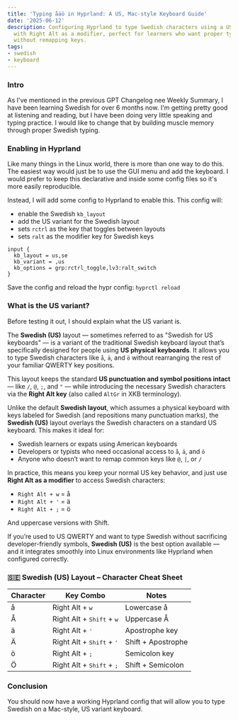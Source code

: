 ```yaml
---
title: 'Typing åäö in Hyprland: A US, Mac-style Keyboard Guide'
date: '2025-06-12'
description: Configuring Hyprland to type Swedish characters using a US keyboard layout
  with Right Alt as a modifier, perfect for learners who want proper typing practice
  without remapping keys.
tags:
- swedish
- keyboard
---
```


### Intro

As I've mentioned in the previous GPT Changelog nee Weekly Summary, I have been
learning Swedish for over 6 months now. I'm getting pretty good at listening and
reading, but I have been doing very little speaking and typing practice. I would
like to change that by building muscle memory through proper Swedish typing.

### Enabling in Hyprland

Like many things in the Linux world, there is more than one way to do this. The
easiest way would just be to use the GUI menu and add the keyboard. I would
prefer to keep this declarative and inside some config files so it's more easily
reproducible.

Instead, I will add some config to Hyprland to enable this. This config will:
- enable the Swedish `kb_layout`
- add the US variant for the Swedish layout
- sets `rctrl` as the key that toggles between layouts
- sets `ralt` as the modifier key for Swedish keys
```
input {
  kb_layout = us,se
  kb_variant = ,us
  kb_options = grp:rctrl_toggle,lv3:ralt_switch
}
```

Save the config and reload the hypr config:
`hyprctl reload`

### What is the US variant?

Before testing it out, I should explain what the US variant is.

The **Swedish (US)** layout — sometimes referred to as "Swedish for US keyboards" —
is a variant of the traditional Swedish keyboard layout that’s specifically
designed for people using **US physical keyboards**. It allows you to type
Swedish characters like `å`, `ä`, and `ö` without rearranging the rest of your
familiar QWERTY key positions.

This layout keeps the standard **US punctuation and symbol positions intact** —
like `/`, `@`, `;`, and `"` — while introducing the necessary Swedish characters
via the **Right Alt key** (also called `AltGr` in XKB terminology).

Unlike the default **Swedish layout**, which assumes a physical keyboard with
keys labeled for Swedish (and repositions many punctuation marks), the
**Swedish (US)** layout overlays the Swedish characters on a standard US
keyboard. This makes it ideal for:

- Swedish learners or expats using American keyboards
- Developers or typists who need occasional access to `å`, `ä`, and `ö`
- Anyone who doesn’t want to remap common keys like `@`, `|`, or `/`

In practice, this means you keep your normal US key behavior, and just use
**Right Alt as a modifier** to access Swedish characters:

- `Right Alt + w` = å
- `Right Alt + '` = ä
- `Right Alt + ;` = ö

And uppercase versions with Shift.

If you’re used to US QWERTY and want to type Swedish without sacrificing
developer-friendly symbols, **Swedish (US)** is the best option available — and
it integrates smoothly into Linux environments like Hyprland when configured
correctly.

### 🇸🇪 Swedish (US) Layout – Character Cheat Sheet

<table class="swedish-keyboard-cheatsheet">
  <thead>
    <tr>
      <th>Character</th>
      <th>Key Combo</th>
      <th>Notes</th>
    </tr>
  </thead>
  <tbody>
    <tr>
      <td>å</td>
      <td>Right Alt + <kbd>w</kbd></td>
      <td>Lowercase å</td>
    </tr>
    <tr>
      <td>Å</td>
      <td>Right Alt + <kbd>Shift</kbd> + <kbd>w</kbd></td>
      <td>Uppercase Å</td>
    </tr>
    <tr>
      <td>ä</td>
      <td>Right Alt + <kbd>'</kbd></td>
      <td>Apostrophe key</td>
    </tr>
    <tr>
      <td>Ä</td>
      <td>Right Alt + <kbd>Shift</kbd> + <kbd>'</kbd></td>
      <td>Shift + Apostrophe</td>
    </tr>
    <tr>
      <td>ö</td>
      <td>Right Alt + <kbd>;</kbd></td>
      <td>Semicolon key</td>
    </tr>
    <tr>
      <td>Ö</td>
      <td>Right Alt + <kbd>Shift</kbd> + <kbd>;</kbd></td>
      <td>Shift + Semicolon</td>
    </tr>
  </tbody>
</table>


### Conclusion

You should now have a working Hyprland config that will allow you to type
Swedish on a Mac-style, US variant keyboard.
